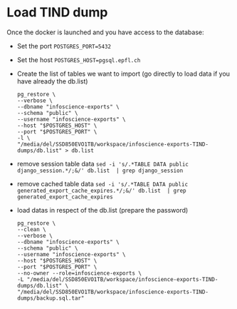 # Load TIND dump

Once the docker is launched and you have access to the database: 

- Set the port `POSTGRES_PORT=5432`
- Set the host `POSTGRES_HOST=pgsql.epfl.ch`

- Create the list of tables we want to import (go directly to load data if you have already the db.list)
    ```
    pg_restore \
    --verbose \
    --dbname "infoscience-exports" \
    --schema "public" \
    --username "infoscience-exports" \
    --host "$POSTGRES_HOST" \
    --port "$POSTGRES_PORT" \
    -l \
    "/media/del/SSD850EVO1TB/workspace/infoscience-exports-TIND-dumps/db.list" > db.list
    ```
- remove session table data
    `sed -i 's/.*TABLE DATA public django_session.*/;&/' db.list  | grep django_session`

- remove cached table data
    `sed -i 's/.*TABLE DATA public generated_export_cache_expires.*/;&/' db.list  | grep generated_export_cache_expires`

- load datas in respect of the db.list (prepare the password)
    ```
    pg_restore \
    --clean \
    --verbose \
    --dbname "infoscience-exports" \
    --schema "public" \
    --username "infoscience-exports" \
    --host "$POSTGRES_HOST" \
    --port "$POSTGRES_PORT" \
    --no-owner --role=infoscience-exports \
    -L "/media/del/SSD850EVO1TB/workspace/infoscience-exports-TIND-dumps/db.list" \
    "/media/del/SSD850EVO1TB/workspace/infoscience-exports-TIND-dumps/backup.sql.tar"
    ```
